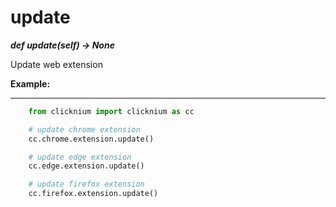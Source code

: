 # update

***def update(self) -> None*** 

Update web extension

**Example:**
***
```python
    from clicknium import clicknium as cc

    # update chrome extension
    cc.chrome.extension.update()

    # update edge extension
    cc.edge.extension.update()

    # update firefox extension
    cc.firefox.extension.update()
```